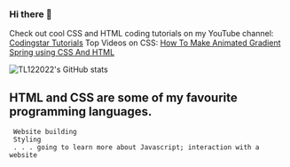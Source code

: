 ### Hi there 👋

Check out cool CSS and HTML coding tutorials on my YouTube channel: [Codingstar Tutorials](https://www.youtube.com/channel/UCadItSVcBu0pS3ES8UJQJ1A)
Top Videos on CSS:
[How To Make Animated Gradient Spring using CSS And HTML](https://www.youtube.com/watch?v=zX9aJnLBLX8)



 <a> <img alt = "TL122022's GitHub stats" src="https://readme-typing-svg.herokuapp.com?font=rubik&color=ADBAC7&center=true&vCenter=true&lines=I+am+a+student;I+am+a+coder;I+am+a+creator;I+am+an+agent"></a>

 ## HTML and CSS are some of my favourite programming languages.
```
 Website building
 Styling
 . . . going to learn more about Javascript; interaction with a website
```
